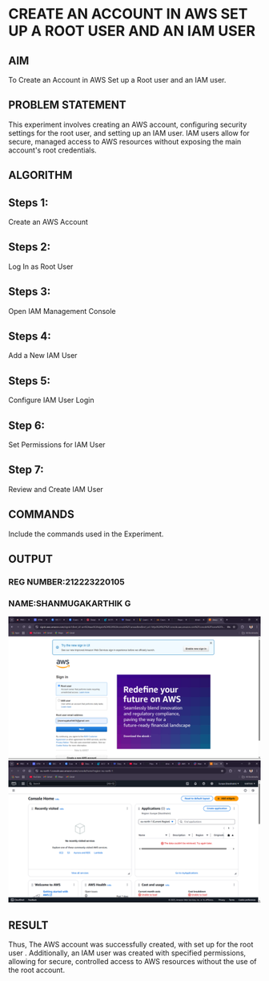  # CREATE AN  ACCOUNT IN AWS SET UP A ROOT USER AND AN IAM USER 
## AIM
To Create an Account in AWS Set up a Root user and an IAM user.
## PROBLEM STATEMENT
This experiment involves creating an AWS account, configuring security settings for the root user, and setting up an IAM user. IAM users allow for secure, managed access to AWS resources without exposing the main account's root credentials.

## ALGORITHM
## Steps 1:
Create an AWS Account

## Steps 2:
Log In as Root User

## Steps 3:
Open IAM Management Console

## Steps 4:
Add a New IAM User

## Steps 5:
Configure IAM User Login

## Step 6:
Set Permissions for IAM User

## Step 7:
Review and Create IAM User


## COMMANDS
Include the commands used in the Experiment.

## OUTPUT
### REG NUMBER:212223220105
### NAME:SHANMUGAKARTHIK G
 ![alt text](<Screenshot (62).png>)
![alt text](<Screenshot (63).png>)
## RESULT
 Thus, The AWS account was successfully created, with set up for the root user . Additionally, an IAM user was created with specified permissions, allowing for secure, controlled access to AWS resources without the use of the root account.

  


